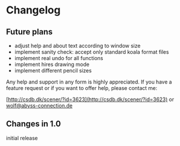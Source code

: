 # Changelog

## Future plans

- adjust help and about text according to window size
- implement sanity check: accept only standard koala format files
- implement real undo for all functions
- implement hires drawing mode
- implement different pencil sizes

Any help and support in any form is highly appreciated.
If you have a feature request or if you want to offer help, please contact me:

[http://csdb.dk/scener/?id=3623](http://csdb.dk/scener/?id=3623)
or
[wolf@abyss-connection.de](wolf@abyss-connection.de)


## Changes in 1.0

initial release
